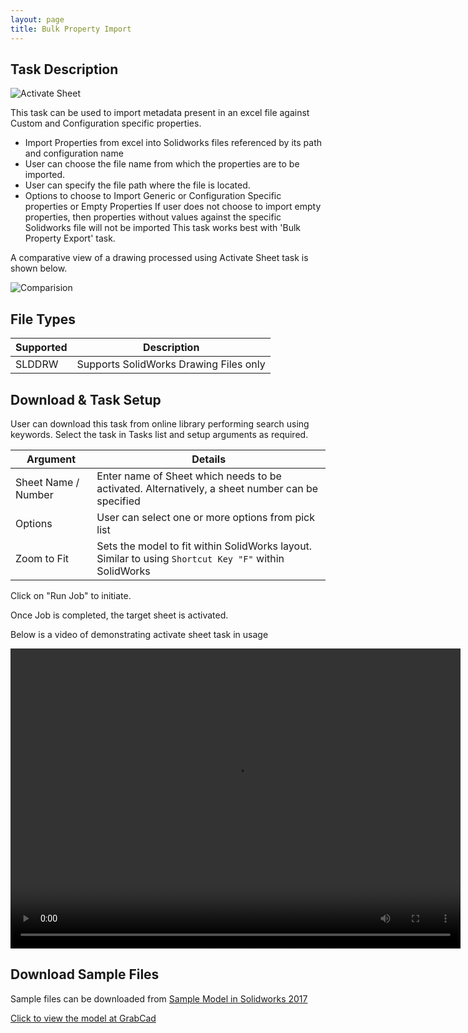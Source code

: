 ```yaml
---
layout: page
title: Bulk Property Import
---
```


## Task Description

![Activate Sheet](002_ActivateSheet_001.png "Activate Sheet")

This task can be used to import metadata present in an excel file against Custom and Configuration specific properties.
 - Import Properties from excel into Solidworks files referenced by its path and configuration name
 - User can choose the file name from which the properties are to be imported.
 - User can specify the file path where the file is located. 
 - Options to choose to Import Generic or Configuration Specific properties or Empty Properties
 If user does not choose to import empty properties, then properties without values against the specific Solidworks file will not be imported
This task works best with 'Bulk Property Export' task.

A comparative view of a drawing processed using Activate Sheet task is shown below.

![Comparision](002_ActivateSheet_002.png "Comparision between initial and final state of Solidworks Drawing")

## File Types

| Supported | Description |
| --- | --- |
| SLDDRW | Supports SolidWorks Drawing Files only |


## Download & Task Setup

User can download this task from online library performing search using keywords.
Select the task in Tasks list and setup arguments as required.

| Argument | Details |
| --- | --- |
| Sheet Name / Number| Enter name of Sheet which needs to be activated. Alternatively, a sheet number can be specified |
| Options | User can select one or more options from pick list |
| Zoom to Fit | Sets the model to fit within SolidWorks layout. Similar to using ```Shortcut Key "F"``` within SolidWorks |


Click on "Run Job" to initiate.

Once Job is completed, the target sheet is activated.

Below is a video of demonstrating activate sheet task in usage

<video width="720" height="480" controls>
  <source src="http://cloud.ic3d.com.au.s3.amazonaws.com/sharp_task/library/mdl_export_import_custom_prop/res/BULK_PROPERTY.mp4" type="video/mp4">
</video>



## Download Sample Files

Sample files can be downloaded from 
[Sample Model in Solidworks 2017](../000-model/SolidWorks_2017_RoboticArm.zip)

[Click to view the model at GrabCad](https://grabcad.com/library/5-dof-robot-1)
